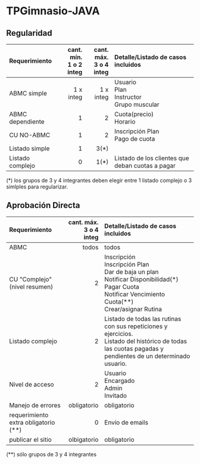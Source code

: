 # TPGimnasio-JAVA


## Regularidad

|Requerimiento|cant. mín.<br>1 o 2 integ|cant. máx.<br>3 o 4 integ|Detalle/Listado de casos incluidos|
|:-|-:|-:|:-|
|ABMC simple|1 x integ|1 x integ|Usuario<br>Plan<br>Instructor<br>Grupo muscular
|ABMC dependiente|1|2|Cuota(precio)<br>Horario
|CU NO-ABMC|1|2| Inscripción Plan<br>Pago de cuota
|Listado simple|1|3(*)| 
|Listado complejo|0|1(*)|Listado de los clientes que deban cuotas a pagar

(\*) los grupos de 3 y 4 integrantes deben elegir entre 1 listado complejo o 3 simlples para regularizar.


## Aprobación Directa

|Requerimiento|cant. máx.<br>3 o 4 integ|Detalle/Listado de casos incluidos|
|:-|-:|:-|
|ABMC|todos|todos
|CU "Complejo"(nivel resumen)|2|Inscripción<br>Inscripción Plan<br>Dar de baja un plan<br>Notificar Disponibilidad(*)<br>Pagar Cuota<br>Notificar Vencimiento Cuota(**)<br>Crear/asignar Rutina
|Listado complejo|2| Listado de todas las rutinas con sus repeticiones y ejercicios.<br>Listado del histórico de todas las cuotas pagadas y pendientes de un determinado usuario.
|Nivel de acceso|2| Usuario<br>Encargado<br>Admin<br>Invitado
|Manejo de errores|obligatorio|obligatorio||
|requerimiento extra obligatorio (**)|0|Envío de emails|
|publicar el sitio|olbigatorio|obligatorio||

(\*\*) sólo grupos de 3 y 4 integrantes
